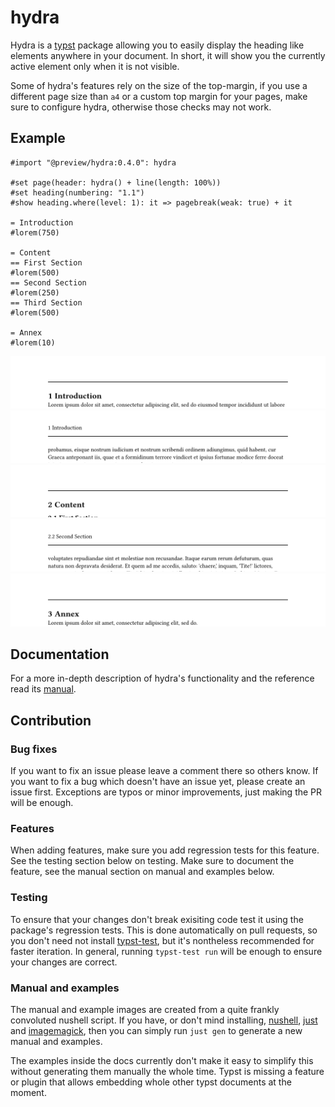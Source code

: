 # hydra
Hydra is a [typst] package allowing you to easily display the heading like elements anywhere in your
document. In short, it will show you the currently active element only when it is not visible.

Some of hydra's features rely on the size of the top-margin, if you use a different page size than
`a4` or a custom top margin for your pages, make sure to configure hydra, otherwise those checks may
not work.

## Example
```typst
#import "@preview/hydra:0.4.0": hydra

#set page(header: hydra() + line(length: 100%))
#set heading(numbering: "1.1")
#show heading.where(level: 1): it => pagebreak(weak: true) + it

= Introduction
#lorem(750)

= Content
== First Section
#lorem(500)
== Second Section
#lorem(250)
== Third Section
#lorem(500)

= Annex
#lorem(10)
```
![ex1]
![ex2]
![ex3]
![ex4]
![ex5]

## Documentation
For a more in-depth description of hydra's functionality and the reference read its [manual].

## Contribution
### Bug fixes
If you want to fix an issue please leave a comment there so others know. If you want to fix a bug
which doesn't have an issue yet, please create an issue first. Exceptions are typos or minor
improvements, just making the PR will be enough.

### Features
When adding features, make sure you add regression tests for this feature. See the testing section
below on testing. Make sure to document the feature, see the manual section on manual and examples
below.

### Testing
To ensure that your changes don't break exisiting code test it using the package's regression tests.
This is done automatically on pull requests, so you don't need not install [typst-test], but it's
nontheless recommended for faster iteration. In general, running `typst-test run` will be enough to
ensure your changes are correct.

### Manual and examples
The manual and example images are created from a quite frankly convoluted nushell script. If you
have, or don't mind installing, [nushell], [just] and [imagemagick], then you can simply run `just
gen` to generate a new manual and examples.

The examples inside the docs currently don't make it easy to simplify this without generating them
manually the whole time. Typst is missing a feature or plugin that allows embedding whole other
typst documents at the moment.

[ex1]: examples/example1.png
[ex2]: examples/example2.png
[ex3]: examples/example3.png
[ex4]: examples/example4.png
[ex5]: examples/example5.png
[manual]: docs/manual.pdf

[typst]: https://github.com/typst/typst
[typst-test]: https://github.com/tingerrr/typst-test
[just]: https://just.systems/
[nushell]: https://www.nushell.sh/
[imagemagick]: https://imagemagick.org/
